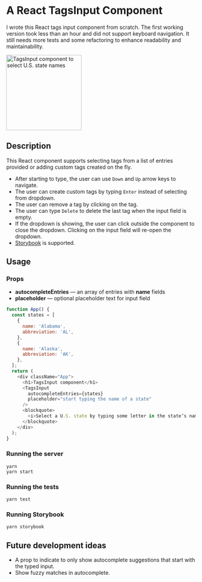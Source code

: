 # A React TagsInput Component

I wrote this React tags input component from scratch. The first working version took less than an hour and did not support keyboard navigation. It still needs more tests and some refactoring to enhance readability and maintainability.

<img width="200" alt="TagsInput component to select U.S. state names" src="https://user-images.githubusercontent.com/890659/92015593-e329ac80-ed05-11ea-9a4e-6a47cfcc55a9.png">

## Description

This React component supports selecting tags from a list of entries provided or adding custom tags created on the fly.

- After starting to type, the user can use `Down` and `Up` arrow keys to navigate.
- The user can create custom tags by typing `Enter` instead of selecting from dropdown.
- The user can remove a tag by clicking on the tag.
- The user can type `Delete` to delete the last tag when the input field is empty.
- If the dropdown is showing, the user can click outside the component to close the dropdown. Clicking on the input field will re-open the dropdown.
- [Storybook](https://storybook.js.org/) is supported.

## Usage

### Props

- **autocompleteEntries** — an array of entries with **name** fields
- **placeholder** — optional placeholder text for input field

```javascript
function App() {
  const states = [
    {
      name: 'Alabama',
      abbreviation: 'AL',
    },
    {
      name: 'Alaska',
      abbreviation: 'AK',
    },
  ];
  return (
    <div className="App">
      <h1>TagsInput component</h1>
      <TagsInput
        autocompleteEntries={states}
        placeholder="start typing the name of a state"
      />
      <blockquote>
        <i>Select a U.S. state by typing some letter in the state’s name.</i>
      </blockquote>
    </div>
  );
}
```

### Running the server

```
yarn
yarn start
```

### Running the tests

```
yarn test
```

### Running Storybook

```
yarn storybook
```

## Future development ideas

- A prop to indicate to only show autocomplete suggestions that start with the typed input.
- Show fuzzy matches in autocomplete.
